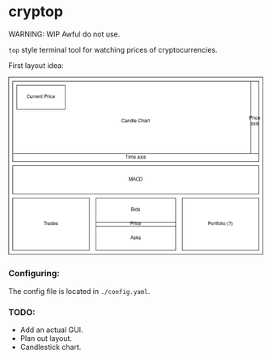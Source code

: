 # cryptop

WARNING: WIP Awful do not use.

`top` style terminal tool for watching prices of cryptocurrencies.

First layout idea:

<img src="/ideas/layout/layout_1.png" alt="Layout 1"/>


### Configuring:

The config file is located in `./config.yaml`.

### TODO:
- Add an actual GUI.
- Plan out layout.
- Candlestick chart.
